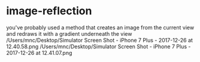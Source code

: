 # image-reflection
you've probably used a method that creates an image from the current view and redraws it with a gradient underneath the view
/Users/mnc/Desktop/Simulator Screen Shot - iPhone 7 Plus - 2017-12-26 at 12.40.58.png
/Users/mnc/Desktop/Simulator Screen Shot - iPhone 7 Plus - 2017-12-26 at 12.41.07.png
